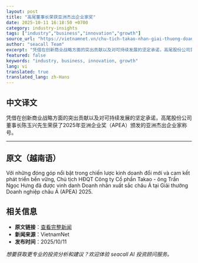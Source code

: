 ```yaml
---
layout: post
title: "高尾董事长荣获亚洲杰出企业家奖"
date: 2025-10-11 16:18:50 +0700
category: industry-insights
tags: ["industry","business","innovation","growth"]
source_url: "https://vietnamnet.vn/chu-tich-takao-nhan-giai-thuong-doanh-nhan-xuat-sac-chau-a-2451577.html"
author: "seacall Team"
excerpt: "凭借在创新商业战略方面的突出贡献以及对可持续发展的坚定承诺，高尾股份公司董事长陈玉兴先生荣获了2025年亚洲企业奖（APEA）颁发的亚洲杰出企业家称号。..."
featured: false
keywords: "industry, business, innovation, growth"
lang: vi
translated: true
translated_lang: zh-Hans
---
```


## 中文译文

凭借在创新商业战略方面的突出贡献以及对可持续发展的坚定承诺，高尾股份公司董事长陈玉兴先生荣获了2025年亚洲企业奖（APEA）颁发的亚洲杰出企业家称号。

---

## 原文（越南语）

Với những đóng góp nổi bật trong chiến lược kinh doanh đổi mới và cam kết phát triển bền vững, Chủ tịch HĐQT Công ty Cổ phần Takao - ông Trần Ngọc Hưng đã được vinh danh Doanh nhân xuất sắc châu Á tại Giải thưởng Doanh nghiệp châu Á (APEA) 2025.

## 相关信息

- **原文链接**：[查看完整新闻](https://vietnamnet.vn/chu-tich-takao-nhan-giai-thuong-doanh-nhan-xuat-sac-chau-a-2451577.html)
- **新闻来源**：VietnamNet
- **发布时间**：2025/10/11

*想要获取更专业的投资分析和建议？欢迎体验 seacall AI 投资顾问服务。*